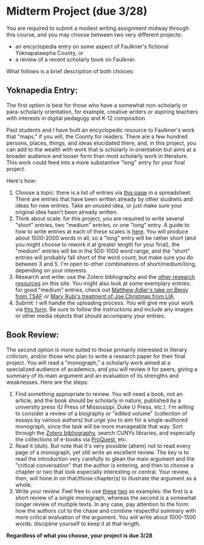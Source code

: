 # Midterm Project (due 3/28)

You are required to submit a modest writing assignment midway through this course, and you may choose between two very different projects: 

* an encyclopedia entry on some aspect of Faulkner's fictional Yoknapatawpha County, or 
* a review of a recent scholarly book on Faulkner. 

What follows is a brief description of both choices:

## Yoknapedia Entry:

The first option is best for those who have a somewhat non-scholarly or para-scholarly orientation, for example, creative writers or aspiring teachers with interests in digital pedagogy and K-12 composition. 

Past students and I have built an encyclopedic resource to Faulkner's work that "maps," if you will, the County for readers. There are a few hundred persons, places, things, and ideas elucidated there, and, in this project, you can add to the wealth with work that is scholarly in orientation but aims at a broader audience and looser form than most scholarly work in literature. This work could feed into a more substantive "long" entry for your final project. 

Here's how:

1. Choose a topic: there is a list of entries via [this page](https://jallred.net/wordpress/yoknapedia/entry-ideas/) in a spreadsheet. There are entries that have been written already by other studnets and ideas for new entries. Take an unused idea, or just make sure your original idea hasn't been already written. 
2. Think about scale: for this project, you are required to write several "short" entries, two "medium" entries, or one "long" entry. A guide to how to write entries at each of these scales is [here](https://engl784spr23.commons.gc.cuny.edu/2013/09/19/yoknapedia-guidelines/). You will produce about 1500-2000 words in all, so a "long" entry will be rather short (and you might choose to rework it at greater length for your final), the "medium" entries will be in the 500-1000 word range, and the "short" entries will probably fall short of the word count, but make sure you do between 3 and 5. I'm open to other combinations of short/medium/long, depending on your interests. 
3. Research and write: use the Zotero bibliography and the [other research resources](https://engl784spr23.commons.gc.cuny.edu/research-guide/) on this site. You might also look at some exemplary entries: for good "medium" entries, check out [Matthew Adler's take on Benjy from TSAF](https://jallred.net/wordpress/yoknapedia/wiki/benjy/) or [Mary Rubi's treatment of Joe Christmas from LIA](https://jallred.net/wordpress/yoknapedia/wiki/joe-christmas/).
4. Submit: I will handle the uploading process. You will give me your work via [this form](https://docs.google.com/forms/d/e/1FAIpQLSdOpB-OmkjB5x6OUHDJoWwsTyEeWCwXGMseaWJ0wktpG154JQ/viewform?usp=sf_link). Be sure to follow the instructions and include any images or other media objects that should accompany your entries.

## Book Review:

The second option is more suited to those primarily interested in literary criticism, and/or those who plan to write a research paper for their final project. You will read a "monograph," a scholarly work aimed at a specialized audience of academics, and you will review it for peers, giving a summary of its main argument and an evaluation of its strengths and weaknesses. Here are the steps:

1. Find something appropriate to review. You will need a book, not an article, and the book should be scholarly in nature, published by a university press (U Press of Mississippi, Duke U Press, etc.). I'm willing to consider a review of a biography or "edited volume" (collection of essays by various authors) but urge you to aim for a single-authored monograph, since the task will be more manageable that way. Sort through the [Zotero bibliography](https://www.zotero.org/groups/89962/faulkner), search CUNYs libraries, and especially the collections of e-books via [ProQuest](https://ebookcentral.proquest.com/lib/huntercollege-ebooks/home.action), etc.
2. Read it (duh). But note that it's very possible (ahem) not to read every page of a monograph, yet still write an excellent review. The key is to read the introduction very carefully to glean the main argument and the "critical conversation" that the author is entering, and then to choose a chapter or two that look especially interesting or central. Your review, then, will hone in on that/those chapter(s) to illustrate the argument as a whole.
3. Write your review. Feel free to use [these](https://www.dropbox.com/s/5c12k6bpfsaxf4o/allred-Sklaroffreview.pdf?dl=0) [two](https://read.dukeupress.edu/american-literature/article/82/4/842/4886/Intelligence-Work-The-Politics-of-American) as examples: the first is a short review of a single monograph, whereas the second is a somewhat longer review of multiple texts. In any case, pay attention to the form: how the authors cut to the chase and combine respectful summary with more critical evaluation of the argument. You will write about 1000-1500 words: discipline yourself to keep it at that length.

**Regardless of what you choose, your project is due 3/28**



